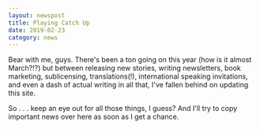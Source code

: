 ```yaml
---
layout: newspost
title: Playing Catch Up
date: 2019-02-23
category: news
---
```


Bear with me, guys. There's been a ton going on this year (how is it almost March?!?) but between releasing new stories, writing newsletters, book marketing, sublicensing, translations(!), international speaking invitations, and even a dash of actual writing in all that, I've fallen behind on updating this site.

So . . . keep an eye out for all those things, I guess? And I'll try to copy important news over here as soon as I get a chance. 
